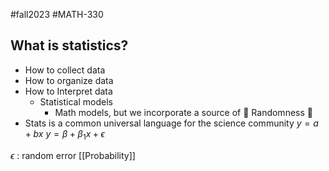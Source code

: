 #fall2023 #MATH-330

## What is statistics?
- How to collect data
- How to organize data
- How to Interpret data
	- Statistical models
		- Math models, but we incorporate a source of 🎲 Randomness 🎲
- Stats is a common universal language for the science community
$y=a+bx$
$y=\beta + \beta_1x + \epsilon$

 $\epsilon$ : random error
[[Probability]]



